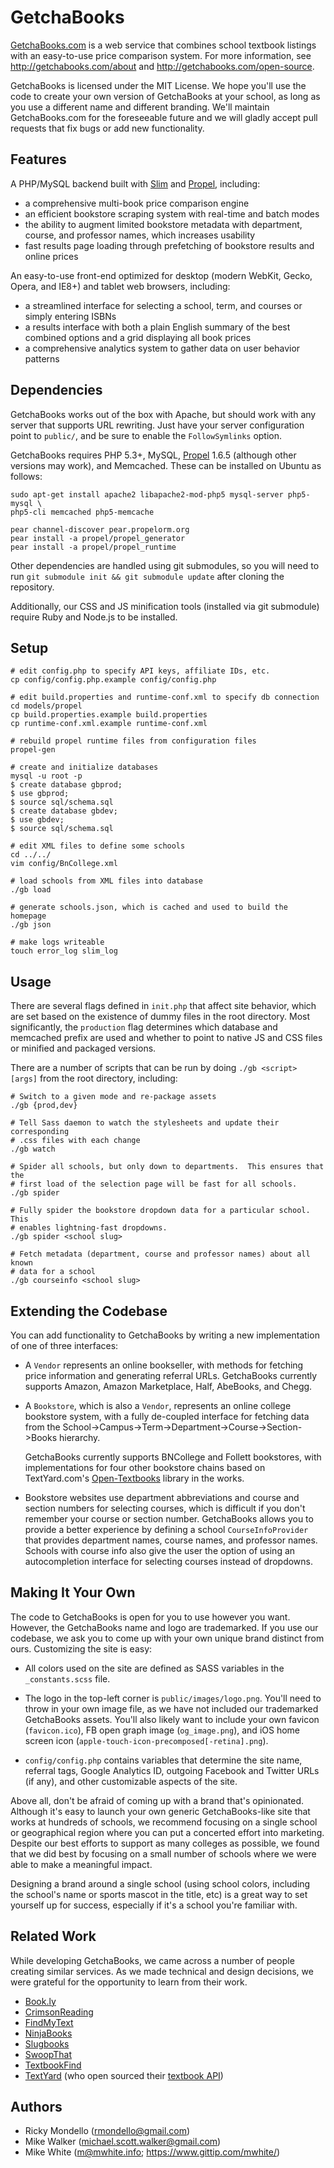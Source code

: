 GetchaBooks
===========

[GetchaBooks.com](http://getchabooks.com/) is a web service that combines
school textbook listings with an easy-to-use price comparison system. For more
information, see http://getchabooks.com/about and
http://getchabooks.com/open-source.

GetchaBooks is licensed under the MIT License.  We hope you'll use the code to
create your own version of GetchaBooks at your school, as long as you use
a different name and different branding. We'll maintain GetchaBooks.com for the
foreseeable future and we will gladly accept pull requests that fix bugs or add
new functionality.

Features
--------

A PHP/MySQL backend built with [Slim](http://slimframework.com) and
[Propel](http://propelorm.org), including:

- a comprehensive multi-book price comparison engine
- an efficient bookstore scraping system with real-time and batch modes
- the ability to augment limited bookstore metadata with department, course, and
  professor names, which increases usability
- fast results page loading through prefetching of bookstore results and online
  prices

An easy-to-use front-end optimized for desktop (modern WebKit, Gecko, Opera, and
IE8+) and tablet web browsers, including:

- a streamlined interface for selecting a school, term, and courses or simply
  entering ISBNs
- a results interface with both a plain English summary of the best combined
  options and a grid displaying all book prices
- a comprehensive analytics system to gather data on user behavior patterns

Dependencies
------------

GetchaBooks works out of the box with Apache, but should work with any server
that supports URL rewriting.  Just have your server configuration point to
`public/`, and be sure to enable the `FollowSymlinks` option.

GetchaBooks requires PHP 5.3+, MySQL, [Propel](http://propelorm.org)
1.6.5 (although other versions may work), and Memcached. These can be
installed on Ubuntu as follows:

    sudo apt-get install apache2 libapache2-mod-php5 mysql-server php5-mysql \
    php5-cli memcached php5-memcache

    pear channel-discover pear.propelorm.org
    pear install -a propel/propel_generator
    pear install -a propel/propel_runtime

Other dependencies are handled using git submodules, so you will need to run
`git submodule init && git submodule update` after cloning the repository.

Additionally, our CSS and JS minification tools (installed via git submodule)
require Ruby and Node.js to be installed.

Setup
-----

    # edit config.php to specify API keys, affiliate IDs, etc.
    cp config/config.php.example config/config.php

    # edit build.properties and runtime-conf.xml to specify db connection
    cd models/propel
    cp build.properties.example build.properties
    cp runtime-conf.xml.example runtime-conf.xml

    # rebuild propel runtime files from configuration files
    propel-gen

    # create and initialize databases
    mysql -u root -p
    $ create database gbprod;
    $ use gbprod;
    $ source sql/schema.sql
    $ create database gbdev;
    $ use gbdev;
    $ source sql/schema.sql

    # edit XML files to define some schools
    cd ../../
    vim config/BnCollege.xml

    # load schools from XML files into database
    ./gb load

    # generate schools.json, which is cached and used to build the homepage
    ./gb json

    # make logs writeable
    touch error_log slim_log

Usage
-----

There are several flags defined in `init.php` that affect site behavior, which
are set based on the existence of dummy files in the root directory.  Most
significantly, the `production` flag determines which database and memcached
prefix are used and whether to point to native JS and CSS files or minified and
packaged versions.

There are a number of scripts that can be run by doing `./gb <script> [args]`
from the root directory, including:

    # Switch to a given mode and re-package assets
    ./gb {prod,dev}

    # Tell Sass daemon to watch the stylesheets and update their corresponding
    # .css files with each change
    ./gb watch

    # Spider all schools, but only down to departments.  This ensures that the
    # first load of the selection page will be fast for all schools.
    ./gb spider

    # Fully spider the bookstore dropdown data for a particular school. This
    # enables lightning-fast dropdowns.
    ./gb spider <school slug>

    # Fetch metadata (department, course and professor names) about all known
    # data for a school
    ./gb courseinfo <school slug>

Extending the Codebase
----------------------
You can add functionality to GetchaBooks by writing a new implementation of one
of three interfaces:

- A `Vendor` represents an online bookseller, with methods for fetching price
  information and generating referral URLs. GetchaBooks currently supports
  Amazon, Amazon Marketplace, Half, AbeBooks, and Chegg.

- A `Bookstore`, which is also a `Vendor`, represents an online college
  bookstore system, with a fully de-coupled interface for fetching data from the
  School->Campus->Term->Department->Course->Section->Books hierarchy.

  GetchaBooks currently supports BNCollege and Follett bookstores, with
  implementations for four other bookstore chains based on TextYard.com's
  [Open-Textbooks](https://github.com/bsgreenb/Open-Textbooks) library in the
  works.

- Bookstore websites use department abbreviations and course and section numbers
  for selecting courses, which is difficult if you don't remember your course or
  section number. GetchaBooks allows you to provide a better experience by
  defining a school `CourseInfoProvider` that provides department names, course
  names, and professor names. Schools with course info also give the user the
  option of using an autocompletion interface for selecting courses instead of
  dropdowns.

Making It Your Own
------------------
The code to GetchaBooks is open for you to use however you want.
However, the GetchaBooks name and logo are trademarked. If you use our codebase,
we ask you to come up with your own unique brand distinct from ours.
Customizing the site is easy:

- All colors used on the site are defined as SASS variables in the
  `_constants.scss` file.

- The logo in the top-left corner is `public/images/logo.png`. You'll need to
  throw in your own image file, as we have not included our trademarked
  GetchaBooks assets. You'll also likely want to include your own favicon
  (`favicon.ico`), FB open graph image (`og_image.png`), and iOS home screen
  icon (`apple-touch-icon-precomposed[-retina].png`).

- `config/config.php` contains variables that determine the site name, referral
  tags, Google Analytics ID, outgoing Facebook and Twitter URLs (if any), and
  other customizable aspects of the site.

Above all, don't be afraid of coming up with a brand that's opinionated.
Although it's easy to launch your own generic GetchaBooks-like site that works
at hundreds of schools, we recommend focusing on a single school or geographical
region where you can put a concerted effort into marketing. Despite our best
efforts to support as many colleges as possible, we found that we did best by
focusing on a small number of schools where we were able to make a meaningful
impact.

Designing a brand around a single school (using school colors, including the
school's name or sports mascot in the title, etc) is a great way to set yourself
up for success, especially if it's a school you're familiar with.

Related Work
------------

While developing GetchaBooks, we came across a number of people creating
similar services. As we made technical and design decisions, we were grateful
for the opportunity to learn from their work.

- [Book.ly](http://book.ly)
- [CrimsonReading][1]
- [FindMyText](http://findmytext.com)
- [NinjaBooks](http://ninjabooks.com)
- [Slugbooks](http://www.slugbooks.com)
- [SwoopThat](http://www.swoopthat.com)
- [TextbookFind](http://www.textbookfind.com)
- [TextYard](http://www.textyard.com) (who open sourced their [textbook API][2])

[1]: http://www.thecrimson.com/article/2009/5/8/the-coop-issues-legal-threat-against/
[2]: http://www.textyard.com/blog/an-open-source-solution-to-expensive-textbooks/

Authors
-------

- Ricky Mondello (<rmondello@gmail.com>)
- Mike Walker (<michael.scott.walker@gmail.com>)
- Mike White (<m@mwhite.info>; https://www.gittip.com/mwhite/)
